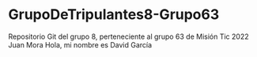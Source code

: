 # GrupoDeTripulantes8-Grupo63
Repositorio Git del grupo 8, perteneciente al grupo 63 de Misión Tic 2022
Juan Mora
Hola, mi nombre es David García